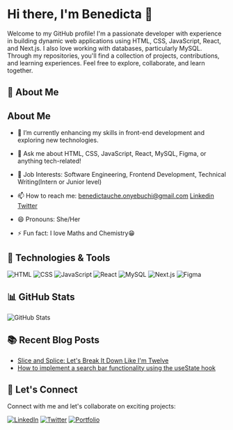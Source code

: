 # Hi there, I'm Benedicta 👋

Welcome to my GitHub profile! I'm a passionate developer with experience in building dynamic web applications using HTML, CSS, JavaScript, React, and Next.js. I also love working with databases, particularly MySQL. Through my repositories, you'll find a collection of projects, contributions, and learning experiences. Feel free to explore, collaborate, and learn together.

## 🚀 About Me

## About Me

- 🌱 I’m currently enhancing my skills in front-end development and exploring new technologies.

- 💬 Ask me about HTML, CSS, JavaScript, React, MySQL, Figma, or anything tech-related!

- 💼 Job Interests: Software Engineering, Frontend Development, Technical Writing(Intern or Junior level)

- 📫 How to reach me: [benedictauche.onyebuchi@gmail.com](benedictauche.onyebuchi@gmail.com) [Linkedin](https://www.linkedin.com/in/benedictaonyebuchi) [Twitter](https://twitter.com/Benny_dicta1)

- 😄 Pronouns: She/Her

- ⚡ Fun fact: I love Maths and Chemistry😁


## 🔧 Technologies & Tools

![HTML](https://img.shields.io/badge/Code-HTML-informational?style=flat&logo=html5&logoColor=white&color=success)
![CSS](https://img.shields.io/badge/Code-CSS-informational?style=flat&logo=css3&logoColor=white&color=success)
![JavaScript](https://img.shields.io/badge/Code-JavaScript-informational?style=flat&logo=javascript&logoColor=white&color=success)
![React](https://img.shields.io/badge/Code-React-informational?style=flat&logo=react&logoColor=white&color=success)
![MySQL](https://img.shields.io/badge/Database-MySQL-informational?style=flat&logo=mysql&logoColor=white&color=success)
![Next.js](https://img.shields.io/badge/Framework-Next.js-informational?style=flat&logo=nextdotjs&logoColor=white&color=success)
![Figma](https://img.shields.io/badge/Design-Figma-informational?style=flat&logo=figma&logoColor=white&color=success)

## 📊 GitHub Stats

![GitHub Stats](https://github-readme-stats.vercel.app/api?username=BenedictaUche&show_icons=true&theme=radical)


## 📚 Recent Blog Posts

- [Slice and Splice: Let's Break It Down Like I'm Twelve](https://techwriterb.hashnode.dev/slice-and-splice-lets-break-it-down-like-im-twelve)
- [How to implement a search bar functionality using the useState hook](https://techwriterb.hashnode.dev/how-to-implement-a-search-bar-functionality-using-the-usestate-hook)

## 🤝 Let's Connect

Connect with me and let's collaborate on exciting projects:

[![LinkedIn](https://img.shields.io/badge/LinkedIn-Benedicta-blue?style=flat&logo=linkedin)](https://www.linkedin.com/in/benedictaonyebuchi)
[![Twitter](https://img.shields.io/badge/Twitter-Benny_dicta1-blue?style=flat&logo=twitter)](https://twitter.com/Benny_dicta1)
[![Portfolio](https://img.shields.io/badge/Portfolio-https://www.benedicta-onyebuchi.vercel.app-purple?style=flat)](https://www.benedicta-onyebuchi.vercel.app)

